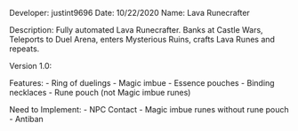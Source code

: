 Developer: justint9696
Date: 10/22/2020
Name: Lava Runecrafter

Description: Fully automated Lava Runecrafter. Banks at Castle Wars, Teleports to Duel Arena, enters Mysterious Ruins, crafts Lava Runes and repeats.

Version 1.0: 

  Features:
    - Ring of duelings
    - Magic imbue
    - Essence pouches
    - Binding necklaces
    - Rune pouch (not Magic imbue runes)

  Need to Implement:
    - NPC Contact
    - Magic imbue runes without rune pouch
    - Antiban
